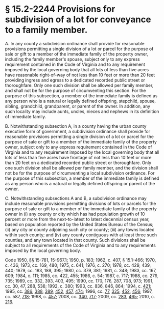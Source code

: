 # § 15.2-2244 Provisions for subdivision of a lot for conveyance to a family member.

<p>A. In any county a subdivision ordinance shall provide for reasonable provisions permitting a single division of a lot or parcel for the purpose of sale or gift to a member of the immediate family of the property owner, including the family member's spouse, subject only to any express requirement contained in the Code of Virginia and to any requirement imposed by the local governing body that all lots of less than five acres have reasonable right-of-way of not less than 10 feet or more than 20 feet providing ingress and egress to a dedicated recorded public street or thoroughfare. Only one such division shall be allowed per family member, and shall not be for the purpose of circumventing this section. For the purpose of this subsection, a member of the immediate family is defined as any person who is a natural or legally defined offspring, stepchild, spouse, sibling, grandchild, grandparent, or parent of the owner. In addition, any such locality may include aunts, uncles, nieces and nephews in its definition of immediate family.</p><p>B. Notwithstanding subsection A, in a county having the urban county executive form of government, a subdivision ordinance shall provide for reasonable provisions permitting a single division of a lot or parcel for the purpose of sale or gift to a member of the immediate family of the property owner, subject only to any express requirement contained in the Code of Virginia and to any requirement imposed by the local governing body that all lots of less than five acres have frontage of not less than 10 feet or more than 20 feet on a dedicated recorded public street or thoroughfare. Only one such division shall be allowed per family member, and the division shall not be for the purpose of circumventing a local subdivision ordinance. For the purpose of this subsection, a member of the immediate family is defined as any person who is a natural or legally defined offspring or parent of the owner.</p><p>C. Notwithstanding subsections A and B, a subdivision ordinance may include reasonable provisions permitting divisions of lots or parcels for the purpose of sale or gift to a member of the immediate family of the property owner in (i) any county or city which has had population growth of 10 percent or more from the next-to-latest to latest decennial census year, based on population reported by the United States Bureau of the Census; (ii) any city or county adjoining such city or county; (iii) any towns located within such county; and (iv) any county contiguous with at least three such counties, and any town located in that county. Such divisions shall be subject to all requirements of the Code of Virginia and to any requirements imposed by the local governing body.</p><p>Code 1950, §§ 15-781, 15-967.1; 1950, p. 183; 1962, c. 407, § 15.1-466; 1970, c. 436; 1973, cc. 169, 480; 1975, c. 641; 1976, c. 270; 1978, cc. 429, 439, 440; 1979, cc. 183, 188, 395; 1980, cc. 379, 381; 1981, c. 348; 1983, cc. 167, 609; 1984, c. 111; 1985, cc. 422, 455; 1986, c. 54; 1987, c. 717; 1988, cc. 279, 735; 1989, cc. 332, 393, 403, 495; 1990, cc. 170, 176, 287, 708, 973; 1991, cc. 30, 47, 288, 538; 1992, c. 380; 1993, cc. 836, 846, 864; 1994, c. <a href='http://lis.virginia.gov/cgi-bin/legp604.exe?941+ful+CHAP0421'>421</a>; 1995, cc. <a href='http://lis.virginia.gov/cgi-bin/legp604.exe?951+ful+CHAP0386'>386</a>, <a href='http://lis.virginia.gov/cgi-bin/legp604.exe?951+ful+CHAP0388'>388</a>, <a href='http://lis.virginia.gov/cgi-bin/legp604.exe?951+ful+CHAP0389'>389</a>, <a href='http://lis.virginia.gov/cgi-bin/legp604.exe?951+ful+CHAP0452'>452</a>, <a href='http://lis.virginia.gov/cgi-bin/legp604.exe?951+ful+CHAP0457'>457</a>, <a href='http://lis.virginia.gov/cgi-bin/legp604.exe?951+ful+CHAP0474'>474</a>; 1996, cc. <a href='http://lis.virginia.gov/cgi-bin/legp604.exe?961+ful+CHAP0077'>77</a>, <a href='http://lis.virginia.gov/cgi-bin/legp604.exe?961+ful+CHAP0325'>325</a>, <a href='http://lis.virginia.gov/cgi-bin/legp604.exe?961+ful+CHAP0452'>452</a>, <a href='http://lis.virginia.gov/cgi-bin/legp604.exe?961+ful+CHAP0456'>456</a>; 1997, cc. 587, <a href='http://lis.virginia.gov/cgi-bin/legp604.exe?971+ful+CHAP0718'>718</a>; 1998, c. <a href='http://lis.virginia.gov/cgi-bin/legp604.exe?981+ful+CHAP0457'>457</a>; 2008, cc. <a href='http://lis.virginia.gov/cgi-bin/legp604.exe?081+ful+CHAP0340'>340</a>, <a href='http://lis.virginia.gov/cgi-bin/legp604.exe?081+ful+CHAP0717'>717</a>; 2009, cc. <a href='http://lis.virginia.gov/cgi-bin/legp604.exe?091+ful+CHAP0283'>283</a>, <a href='http://lis.virginia.gov/cgi-bin/legp604.exe?091+ful+CHAP0465'>465</a>; 2010, c. <a href='http://lis.virginia.gov/cgi-bin/legp604.exe?101+ful+CHAP0216'>216</a>.</p>
